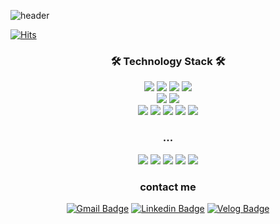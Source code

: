 ![header](https://capsule-render.vercel.app/api?type=shark&color=C181E7&height=300&section=header&text=zeromountain&fontSize=90&fontColor=FFFFFF)



[![Hits](https://hits.seeyoufarm.com/api/count/incr/badge.svg?url=https%3A%2F%2Fgithub.com%2Fzeromountain%2Fhit-counter&count_bg=%2379C83D&title_bg=%23555555&icon=react.svg&icon_color=%2357B8F7&title=%EB%B0%A9%EB%AC%B8%EC%9E%90%EC%88%98&edge_flat=false)](https://hits.seeyoufarm.com)

<div align="center">

### 🛠 Technology Stack 🛠
<div align='center'>
  <span><img src="https://img.shields.io/badge/HTML5-E34F26?style=flat-square&logo=HTML5&logoColor=white"/><span>
  <img src="https://img.shields.io/badge/CSS3-1572B6?style=flat-square&logo=CSS3&logoColor=white"/>
  <img src="https://img.shields.io/badge/Sass-CC6699?style=flat-square&logo=Sass&logoColor=white"/>
  <img src="https://img.shields.io/badge/styled%20components-DB7093?style=flat-square&logo=styled-components&logoColor=white"/>
    <br />
  <img src="https://img.shields.io/badge/JavaScript-F7DF1E?style=flat-square&logo=JavaScript&logoColor=white"/>
  <img src="https://img.shields.io/badge/Typescript-3178C6?style=flat-square&logo=Typescript&logoColor=white"/>
    <br />
  <img src="https://img.shields.io/badge/react-61DAFB?style=flat-square&logo=react&logoColor=white"/>
  <img src="https://img.shields.io/badge/React%20Router-CA4245?style=flat-square&logo=React%20Router&logoColor=white"/>
  <img src="https://img.shields.io/badge/Next.js-000000?style=flat-square&logo=Next.js&logoColor=white"/>  
  <img src="https://img.shields.io/badge/redux-764ABC?style=flat-square&logo=redux&logoColor=white"/>
  <img src="https://img.shields.io/badge/redux%20saga-999999?style=flat-square&logo=redux%20saga&logoColor=white"/>
    <br />
  
  </div>
    
### ...
    
![](https://github-profile-summary-cards.vercel.app/api/cards/profile-details?username=zeromountain&theme=dracula)
![](https://github-profile-summary-cards.vercel.app/api/cards/repos-per-language?username=zeromountain&theme=dracula)
![](https://github-profile-summary-cards.vercel.app/api/cards/most-commit-language?username=zeromountain&theme=dracula)
![](https://github-profile-summary-cards.vercel.app/api/cards/stats?username=zeromountain&theme=dracula)
![](https://github-profile-summary-cards.vercel.app/api/cards/productive-time?username=zeromountain&theme=dracula)
    
### contact me
  [![Gmail Badge](https://img.shields.io/badge/Gmail-d14836?style=flat-square&logo=Gmail&logoColor=white&link=mailto:sonyeongsan@gmail.com)](mailto:yeongsan.dev@gmail.com)
  [![Linkedin Badge](https://img.shields.io/badge/-LinkedIn-blue?style=flat-square&logo=Linkedin&logoColor=white&link=https://www.linkedin.com/in/yeongsan-son-b289551b0/)](https://www.linkedin.com/in/yeongsan-son-b289551b0/)
[![Velog Badge](http://img.shields.io/badge/-Tech%20blog-20c997?style=flat&link=https://velog.io/@zero_mountain)](https://velog.io/@zero_mountain)
</div>
